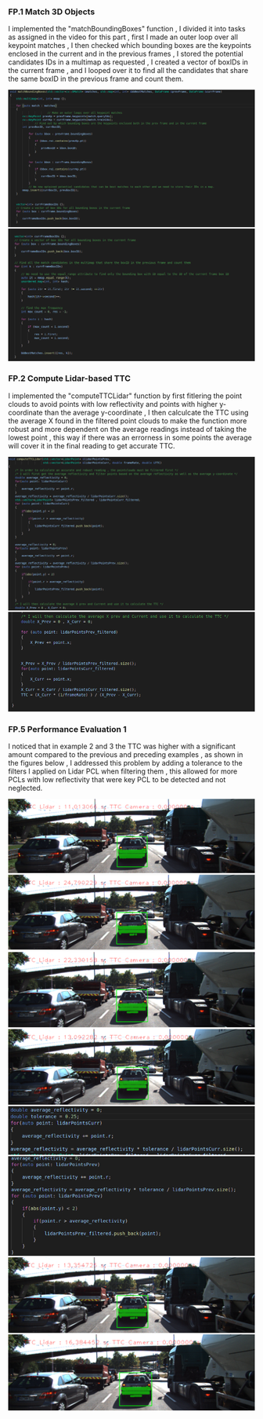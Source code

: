 ### FP.1 Match 3D Objects
I implemented the "matchBoundingBoxes" function , I divided it into tasks as assigned in the video for this part , first I made an outer loop 
over all keypoint matches , I then checked which bounding boxes are the keypoints enclosed in the current and in the previous frames , I stored the potential
candidates IDs in a multimap as requested , I created a vector of boxIDs in the current frame , and I looped over it to find all the candidates that share
the same boxID in the previous frame and count them.

<img src = "images/FP_1.1.png">
<img src = "images/FP_1.2.png">

### FP.2 Compute Lidar-based TTC
I implemented the "computeTTCLidar" function by first fitlering the point clouds to avoid points with low reflectivity and points with higher
y-coordinate than the average y-coordinate , I then calculcate the TTC using the average X found in the filtered point clouds to make the
function more robust and more dependent on the average readings instead of taking the lowest point , this way if there was an errorness in some points
the average will cover it in the final reading to get accurate TTC.

<img src = "images/FP_2.1.png">
<img src = "images/FP_2.2.png">




### FP.5 Performance Evaluation 1
I noticed that in example 2 and 3 the TTC was higher with a significant amount compared to the previous and preceding examples , as shown in the figures below , I addressed this problem by adding a tolerance to the filters I applied on Lidar PCL when filtering them , this allowed for more PCLs with low reflectivity that were key PCL to be detected and not neglected.

<img src = "images/FP_5.1.png">
<img src = "images/FP_5.2.png">
<img src = "images/FP_5.3.png">
<img src = "images/FP_5.4.png">
<img src = "images/FP_5.5.png">
<img src = "images/FP_5.6.png">
<img src = "images/FP_5.7.png">
<img src = "images/FP_5.8.png">
